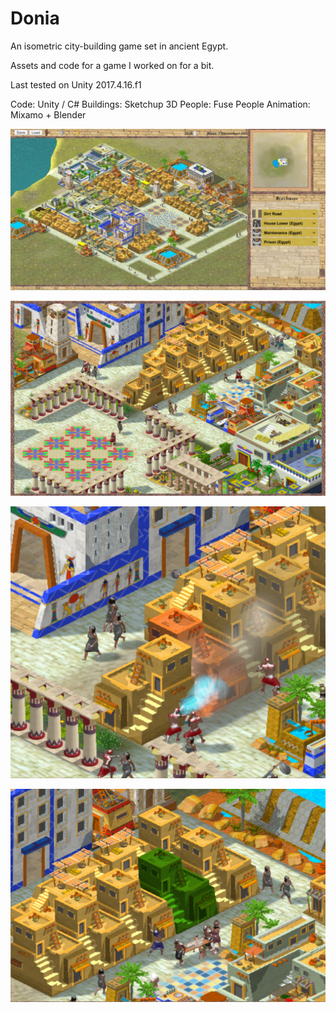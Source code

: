 # Donia

An isometric city-building game set in ancient Egypt.

Assets and code for a game I worked on for a bit.

Last tested on Unity 2017.4.16.f1 

Code: Unity / C#
Buildings: Sketchup 3D
People: Fuse
People Animation: Mixamo + Blender

<p align="center">
  <img  src="https://github.com/MarounHaddad/Donia/blob/main/snapshots/snaphsot.png">
</p>

<p align="center">
  <img  src="https://github.com/MarounHaddad/Donia/blob/main/snapshots/snapshot2.png">
</p>

<p align="center">
  <img  src="https://github.com/MarounHaddad/Donia/blob/main/snapshots/snapshot3.png">
</p>

<p align="center">
  <img  src="https://github.com/MarounHaddad/Donia/blob/main/snapshots/snapshot4.png">
</p>
